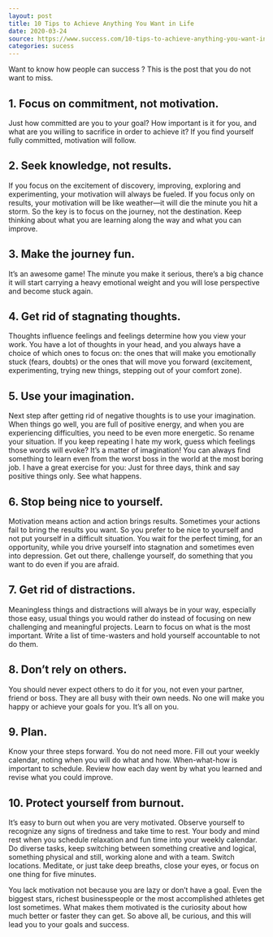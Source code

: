 ```yaml
---
layout: post
title: 10 Tips to Achieve Anything You Want in Life
date: 2020-03-24
source: https://www.success.com/10-tips-to-achieve-anything-you-want-in-life/
categories: sucess
---
```


Want to know how people can success ? This is the post that you do not want to miss.

## 1. Focus on commitment, not motivation.

Just how committed are you to your goal? How important is it for you, and what are you willing to sacrifice in order to achieve it? If you find yourself fully committed, motivation will follow.

## 2. Seek knowledge, not results. 

If you focus on the excitement of discovery, improving, exploring and experimenting, your motivation will always be fueled. If you focus only on results, your motivation will be like weather—it will die the minute you hit a storm. So the key is to focus on the journey, not the destination. Keep thinking about what you are learning along the way and what you can improve.

## 3. Make the journey fun. 

It’s an awesome game! The minute you make it serious, there’s a big chance it will start carrying a heavy emotional weight and you will lose perspective and become stuck again.

## 4. Get rid of stagnating thoughts.

Thoughts influence feelings and feelings determine how you view your work. You have a lot of thoughts in your head, and you always have a choice of which ones to focus on: the ones that will make you emotionally stuck (fears, doubts) or the ones that will move you forward (excitement, experimenting, trying new things, stepping out of your comfort zone).

## 5. Use your imagination.

Next step after getting rid of negative thoughts is to use your imagination. When things go well, you are full of positive energy, and when you are experiencing difficulties, you need to be even more energetic. So rename your situation. If you keep repeating I hate my work, guess which feelings those words will evoke? It’s a matter of imagination! You can always find something to learn even from the worst boss in the world at the most boring job. I have a great exercise for you: Just for three days, think and say positive things only. See what happens.

## 6. Stop being nice to yourself.

Motivation means action and action brings results. Sometimes your actions fail to bring the results you want. So you prefer to be nice to yourself and not put yourself in a difficult situation. You wait for the perfect timing, for an opportunity, while you drive yourself into stagnation and sometimes even into depression. Get out there, challenge yourself, do something that you want to do even if you are afraid.

## 7. Get rid of distractions.

Meaningless things and distractions will always be in your way, especially those easy, usual things you would rather do instead of focusing on new challenging and meaningful projects. Learn to focus on what is the most important. Write a list of time-wasters and hold yourself accountable to not do them.

## 8. Don’t rely on others. 

You should never expect others to do it for you, not even your partner, friend or boss. They are all busy with their own needs. No one will make you happy or achieve your goals for you. It’s all on you.

## 9. Plan.

Know your three steps forward. You do not need more. Fill out your weekly calendar, noting when you will do what and how. When-what-how is important to schedule. Review how each day went by what you learned and revise what you could improve.

## 10. Protect yourself from burnout.  

It’s easy to burn out when you are very motivated. Observe yourself to recognize any signs of tiredness and take time to rest. Your body and mind rest when you schedule relaxation and fun time into your weekly calendar. Do diverse tasks, keep switching between something creative and logical, something physical and still, working alone and with a team. Switch locations. Meditate, or just take deep breaths, close your eyes, or focus on one thing for five minutes.

You lack motivation not because you are lazy or don’t have a goal. Even the biggest stars, richest businesspeople or the most accomplished athletes get lost sometimes. What makes them motivated is the curiosity about how much better or faster they can get. So above all, be curious, and this will lead you to your goals and success.